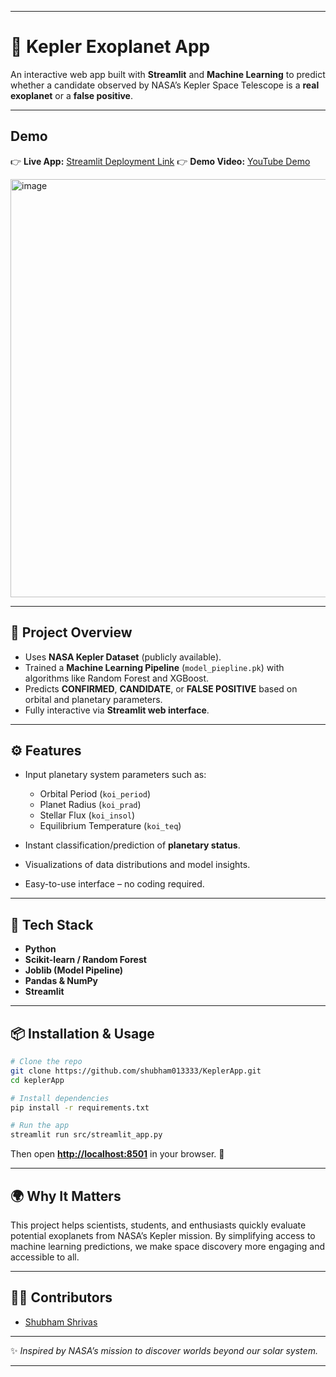 

---

# 🌌 Kepler Exoplanet App

An interactive web app built with **Streamlit** and **Machine Learning** to predict whether a candidate observed by NASA’s Kepler Space Telescope is a **real exoplanet** or a **false positive**.

---

## Demo

👉 **Live App:** [Streamlit Deployment Link](https://shubham013333-keplerapp-srcstreamlit-app-zfumng.streamlit.app/)
👉 **Demo Video:** [YouTube Demo](https://www.youtube.com/watch?v=0tShQuAkGTc) 

<img width="977" height="669" alt="image" src="https://github.com/user-attachments/assets/d196e055-47be-4fa6-9492-167dad25af4b" />


---

## 📖 Project Overview

* Uses **NASA Kepler Dataset** (publicly available).
* Trained a **Machine Learning Pipeline** (`model_piepline.pk`) with algorithms like Random Forest and XGBoost.
* Predicts **CONFIRMED**, **CANDIDATE**, or **FALSE POSITIVE** based on orbital and planetary parameters.
* Fully interactive via **Streamlit web interface**.

---

## ⚙️ Features

* Input planetary system parameters such as:

  * Orbital Period (`koi_period`)
  * Planet Radius (`koi_prad`)
  * Stellar Flux (`koi_insol`)
  * Equilibrium Temperature (`koi_teq`)
* Instant classification/prediction of **planetary status**.
* Visualizations of data distributions and model insights.
* Easy-to-use interface – no coding required.

---

## 🧠 Tech Stack

* **Python**
* **Scikit-learn / Random Forest**
* **Joblib (Model Pipeline)**
* **Pandas & NumPy**
* **Streamlit**

---

## 📦 Installation & Usage

```bash
# Clone the repo
git clone https://github.com/shubham013333/KeplerApp.git
cd keplerApp

# Install dependencies
pip install -r requirements.txt

# Run the app
streamlit run src/streamlit_app.py
```

Then open **[http://localhost:8501](http://localhost:8501)** in your browser. 🚀

---

## 🌍 Why It Matters

This project helps scientists, students, and enthusiasts quickly evaluate potential exoplanets from NASA’s Kepler mission. By simplifying access to machine learning predictions, we make space discovery more engaging and accessible to all.

---

## 👨‍💻 Contributors

* [Shubham Shrivas](https://github.com/shubham013333)

---

✨ *Inspired by NASA’s mission to discover worlds beyond our solar system.*

---


